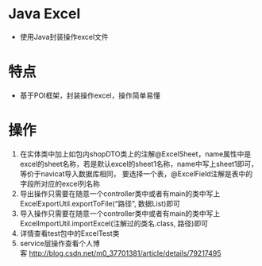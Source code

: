 
# Java Excel
- 使用Java封装操作excel文件
# 特点
- 基于POI框架，封装操作excel，操作简单易懂
# 操作
1. 在实体类中加上如包内shopDTO类上的注解@ExcelSheet，name属性中是excel的sheet名称，若是默认excel的sheet1名称，name中写上sheet1即可，等价于navicat导入数据库相同， 要选择一个表，@ExcelField注解是表中的字段所对应的excel列名称
2. 导出操作只需要在随意一个controller类中或者有main的类中写上ExcelExportUtil.exportToFile(“路径”, 数据List)即可
3. 导入操作只需要在随意一个controller类中或者有main的类中写上ExcelImportUtil.importExcel(注解过的类名.class, 路径)即可
4. 详情查看test包中的ExcelTest类
5. service层操作查看个人博客 http://blog.csdn.net/m0_37701381/article/details/79217495
